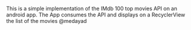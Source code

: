 This is a simple implementation of the IMdb 100 top movies API on an android app.
The App consumes the API and displays on a RecyclerView the list of the movies 
@medayad
